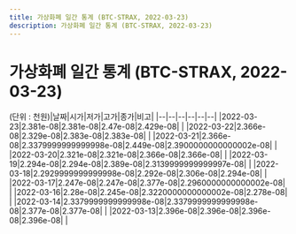 ```yaml
---
title: 가상화폐 일간 통계 (BTC-STRAX, 2022-03-23)
description: 가상화폐 일간 통계 (BTC-STRAX, 2022-03-23)
---
```


가상화폐 일간 통계 (BTC-STRAX, 2022-03-23)
===

(단위 : 천원)|날짜|시가|저가|고가|종가|비고|
|--|--|--|--|--|--|
|2022-03-23|2.381e-08|2.381e-08|2.47e-08|2.429e-08|    |
|2022-03-22|2.366e-08|2.329e-08|2.383e-08|2.383e-08|    |
|2022-03-21|2.366e-08|2.3379999999999998e-08|2.449e-08|2.3900000000000002e-08|    |
|2022-03-20|2.321e-08|2.321e-08|2.366e-08|2.366e-08|    |
|2022-03-19|2.294e-08|2.294e-08|2.389e-08|2.3139999999999997e-08|    |
|2022-03-18|2.2929999999999998e-08|2.292e-08|2.306e-08|2.294e-08|    |
|2022-03-17|2.247e-08|2.247e-08|2.377e-08|2.2960000000000002e-08|    |
|2022-03-16|2.28e-08|2.245e-08|2.3220000000000002e-08|2.278e-08|    |
|2022-03-14|2.3379999999999998e-08|2.3379999999999998e-08|2.377e-08|2.377e-08|    |
|2022-03-13|2.396e-08|2.396e-08|2.396e-08|2.396e-08|    |
